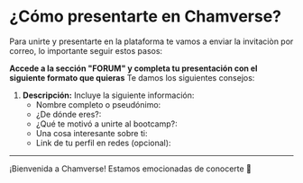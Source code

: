# ¿Cómo presentarte en Chamverse?

Para unirte y presentarte en la plataforma te vamos a enviar la invitaciòn por correo, lo importante seguir estos pasos:

**Accede a la sección "FORUM" y completa tu presentación con el siguiente formato que quieras** Te damos los siguientes consejos:

1. **Descripción:** Incluye la siguiente información:
   * Nombre completo o pseudónimo:
   * ¿De dónde eres?:
   * ¿Qué te motivó a unirte al bootcamp?:
   * Una cosa interesante sobre ti:
   * Link de tu perfil en redes (opcional):

---

¡Bienvenida a Chamverse! Estamos emocionadas de conocerte 💜

